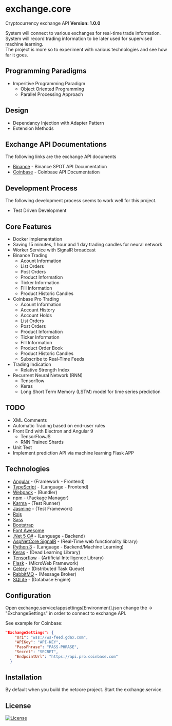 # exchange.core

Cryptocurrency exchange API
**Version: 1.0.0**

System will connect to various exchanges for real-time trade information.\
System will record trading information to be later used for supervised machine learning.\
The project is more so to experiment with various technologies and see how far it goes.

## Programming Paradigms

- Imperitive Programming Paradigm
  - Object Oriented Programming
  - Parallel Processing Approach

## Design

- Dependancy Injection with Adapter Pattern
- Extension Methods

## Exchange API Documentations

The following links are the exchange API documents

- [Binance](https://binance-docs.github.io/apidocs/spot/en/#change-log) - Binance SPOT API Documentation
- [Coinbase](https://docs.pro.coinbase.com/) - Coinbase API Documentation

## Development Process

The following development process seems to work well for this project.

- Test Driven Development

## Core Features

- Docker implementation
- Saving 15 minutes, 1 hour and 1 day trading candles for neural network
- Worker Service with SignalR broadcast
- Binance Trading
  - Acount Information
  - List Orders
  - Post Orders
  - Product Information
  - Ticker Information
  - Fill Information
  - Product Historic Candles
- Coinbase Pro Trading
  - Acount Information
  - Account History
  - Account Holds
  - List Orders
  - Post Orders
  - Product Information
  - Ticker Information
  - Fill Information
  - Product Order Book
  - Product Historic Candles
  - Subscribe to Real-Time Feeds
- Trading Indication
  - Relative Strength Index
- Recurrent Neural Network (RNN)
  - Tensorflow
  - Keras
  - Long Short Term Memory (LSTM) model for time series prediction

## TODO

- XML Comments
- Automatic Trading based on end-user rules
- Front End with Electron and Angular 9
  - TensorFlowJS
  - RNN Trained Shards
- Unit Test
- Implement prediction API via machine learning Flask APP

## Technologies

- [Angular](https://angular.io/) - (Framework - Frontend)
- [TypeScript](https://www.typescriptlang.org/) - (Language - Frontend)
- [Webpack](https://webpack.js.org/) - (Bundler)
- [npm](https://www.npmjs.com/) - (Package Manager)
- [Karma](http://karma-runner.github.io/0.12/index.html) - (Test Runner)
- [Jasmine](https://jasmine.github.io/) - (Test Framework)
- [Rxjs](https://github.com/ReactiveX/rxjs)
- [Sass](http://sass-lang.com/)
- [Bootstrap](http://getbootstrap.com/)
- [Font Awesome](https://fontawesome.com/)
- [.Net 5 C#](https://devblogs.microsoft.com/dotnet/announcing-net-5-0-preview-1/) - (Language - Backend)
- [AspNetCore SignalR](https://docs.microsoft.com/en-us/aspnet/core/signalr/introduction?view=aspnetcore-5.0) - (Real-Time web functionality library)
- [Python 3](https://www.python.org/) - (Language - Backend/Machine Learning)
- [Keras](https://keras.io/) - (Dead Learning Library)
- [Tensorflow](https://www.tensorflow.org/) - (Artificial Intelligence Library)
- [Flask](https://flask.palletsprojects.com/en/1.1.x/) - (MicroWeb Framework)
- [Celery](http://www.celeryproject.org/) - (Distributed Task Queue)
- [RabbitMQ](https://www.rabbitmq.com/) - (Message Broker)
- [SQLite](https://sqlite.org/index.html) - (Database Engine)

## Configuration

Open exchange.service/appsettings[Environment].json change the -> "ExchangeSettings" in order to connect to exchange API.

See example for Coinbase:

```json
"ExchangeSettings": {
    "Uri": "wss://ws-feed.gdax.com",
    "APIKey": "API-KEY",
    "PassPhrase": "PASS-PHRASE",
    "Secret": "SECRET",
    "EndpointUrl": "https://api.pro.coinbase.com"
  }
```

## Installation

By default when you build the netcore project.
Start the exchange.service.

## License

[![License](http://img.shields.io/:license-mit-blue.svg?style=flat-square)](https://choosealicense.com/licenses/mit/)
